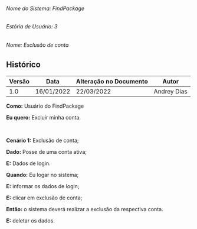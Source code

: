 ###### Nome do Sistema: FindPackage

###### Estória de Usuário: 3

###### Nome: Exclusão de conta

## Histórico

| **Versão** | **Data**   | **Alteração no Documento** | **Autor**          |
| ---------- | ---------- | -------------------------- | ------------------ |
| 1.0        | 16/01/2022 | 22/03/2022                 | Andrey Dias        |

**Como:** Usuário do FindPackage

**Eu quero:** Excluir minha conta.

<br>

**Cenário 1:** Exclusão de conta;

**Dado:** Posse de uma conta ativa;

**E:** Dados de login.

**Quando:** Eu logar no sistema;

**E:** informar os dados de login;

**E:** clicar em exclusão de conta;

**Então:** o sistema deverá realizar a exclusão da respectiva conta.

**E:** deletar os dados.
